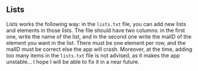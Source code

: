 ## Lists

Lists works the following way: in the `lists.txt` file, you can add new lists and elements in those lists. The file should have two columns: in the first one, write the name of the list, and in the second one write the malID of the element you want in the list. There must be one element per row, and the malID must be correct else the app will crash. Moreover, at the time, adding too many items in the `lists.txt` file is not advised, as it makes the app unstable... I hope I will be able to fix it in a near future.
